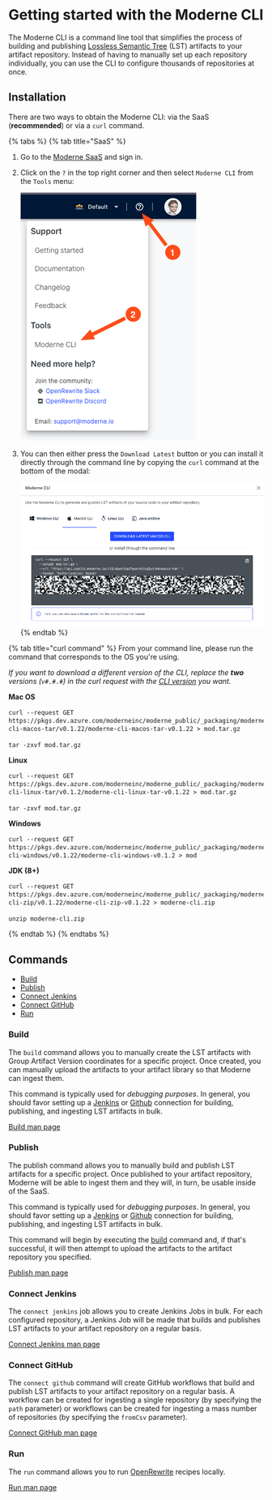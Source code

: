 # Getting started with the Moderne CLI

The Moderne CLI is a command line tool that simplifies the process of building and publishing [Lossless Semantic Tree](https://docs.moderne.io/concepts/lossless-semantic-trees) (LST) artifacts to your artifact repository. Instead of having to manually set up each repository individually, you can use the CLI to configure thousands of repositories at once.

## Installation

There are two ways to obtain the Moderne CLI: via the SaaS (**recommended**) or via a `curl` command.

{% tabs %}
{% tab title="SaaS" %}
1. Go to the [Moderne SaaS](https://public.moderne.io/) and sign in.
2.  Click on the `?` in the top right corner and then select `Moderne CLI` from the `Tools` menu:

    ![](.gitbook/assets/cli-download.png)
3.  You can then either press the `Download Latest` button or you can install it directly through the command line by copying the `curl` command at the bottom of the modal:

    ![](.gitbook/assets/cli-download2.png)
{% endtab %}

{% tab title="curl command" %}
From your command line, please run the command that corresponds to the OS you're using.

_If you want to download a different version of the CLI, replace the **two** versions (`v#.#.#`) in the curl request with the_ [_CLI version_](https://github.com/moderneinc/moderne-cli/releases) _you want._

**Mac OS**

```shell
curl --request GET https://pkgs.dev.azure.com/moderneinc/moderne_public/_packaging/moderne/maven/v1/io/moderne/moderne-cli-macos-tar/v0.1.22/moderne-cli-macos-tar-v0.1.22 > mod.tar.gz

tar -zxvf mod.tar.gz
```

**Linux**

```shell
curl --request GET https://pkgs.dev.azure.com/moderneinc/moderne_public/_packaging/moderne/maven/v1/io/moderne/moderne-cli-linux-tar/v0.1.2/moderne-cli-linux-tar-v0.1.22 > mod.tar.gz

tar -zxvf mod.tar.gz
```

**Windows**

```shell
curl --request GET https://pkgs.dev.azure.com/moderneinc/moderne_public/_packaging/moderne/maven/v1/io/moderne/moderne-cli-windows/v0.1.22/moderne-cli-windows-v0.1.2 > mod
```

**JDK (8+)**

```shell
curl --request GET https://pkgs.dev.azure.com/moderneinc/moderne_public/_packaging/moderne/maven/v1/io/moderne/moderne-cli-zip/v0.1.22/moderne-cli-zip-v0.1.22 > moderne-cli.zip

unzip moderne-cli.zip
```
{% endtab %}
{% endtabs %}

## Commands

* [Build](cli-intro.md#build)
* [Publish](cli-intro.md#publish)
* [Connect Jenkins](cli-intro.md#connect-jenkins)
* [Connect GitHub](cli-intro.md#connect-github)
* [Run](cli-intro.md#run)

### Build

The `build` command allows you to manually create the LST artifacts with Group Artifact Version coordinates for a specific project. Once created, you can manually upload the artifacts to your artifact library so that Moderne can ingest them.

This command is typically used for _debugging purposes_. In general, you should favor setting up a [Jenkins](cli-intro.md#connect-jenkins) or [Github](cli-intro.md#connect-github) connection for building, publishing, and ingesting LST artifacts in bulk.

[Build man page](https://moderneinc.github.io/moderne-cli/mod-build.html)

### Publish

The publish command allows you to manually build and publish LST artifacts for a specific project. Once published to your artifact repository, Moderne will be able to ingest them and they will, in turn, be usable inside of the SaaS.

This command is typically used for _debugging purposes_. In general, you should favor setting up a [Jenkins](cli-intro.md#connect-jenkins) or [Github](connect-github/) connection for building, publishing, and ingesting LST artifacts in bulk.

This command will begin by executing the [build](cli-intro.md#build-command) command and, if that's successful, it will then attempt to upload the artifacts to the artifact repository you specified.

[Publish man page](https://moderneinc.github.io/moderne-cli/mod-publish.html)

### Connect Jenkins

The `connect jenkins` job allows you to create Jenkins Jobs in bulk. For each configured repository, a Jenkins Job will be made that builds and publishes LST artifacts to your artifact repository on a regular basis.

[Connect Jenkins man page](https://moderneinc.github.io/moderne-cli/mod-connect-jenkins.html)

### Connect GitHub

The `connect github` command will create GitHub workflows that build and publish LST artifacts to your artifact repository on a regular basis. A workflow can be created for ingesting a single repository (by specifying the `path` parameter) or workflows can be created for ingesting a mass number of repositories (by specifying the `fromCsv` parameter).

[Connect GitHub man page](https://moderneinc.github.io/moderne-cli/mod-connect-github.html)

### Run

The `run` command allows you to run [OpenRewrite](https://docs.openrewrite.org/) recipes locally.

[Run man page](https://moderneinc.github.io/moderne-cli/mod-run.html)
